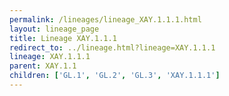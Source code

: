 ```yaml
---
permalink: /lineages/lineage_XAY.1.1.1.html
layout: lineage_page
title: Lineage XAY.1.1.1
redirect_to: ../lineage.html?lineage=XAY.1.1.1
lineage: XAY.1.1.1
parent: XAY.1.1
children: ['GL.1', 'GL.2', 'GL.3', 'XAY.1.1.1']
---
```

